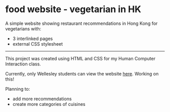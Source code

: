 # food website - vegetarian in HK 

A simple website showing restaurant recommendations in Hong Kong for vegetarians with:
- 3 interlinked pages
- external CSS stylesheet 

---

This project was created using HTML and CSS for my Human Computer Interaction class. 

Currently, only Wellesley students can view the website [here](http://cs.wellesley.edu/~mmubayi/CS220/hw1.html).
Working on this! 

Planning to: 
- add more recommendations
- create more categories of cuisines
